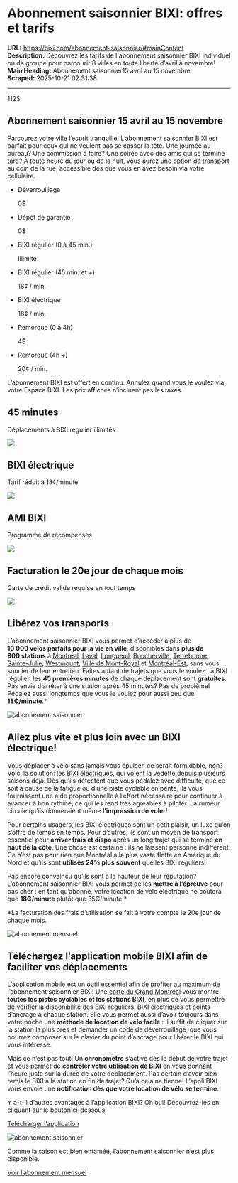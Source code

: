 # Abonnement saisonnier BIXI: offres et tarifs

**URL:** https://bixi.com/abonnement-saisonnier/#mainContent  
**Description:** Découvrez les tarifs de l'abonnement saisonnier BIXI individuel ou de groupe pour parcourir 8 villes en toute liberté d’avril à novembre!  
**Main Heading:** Abonnement saisonnier15 avril au 15 novembre  
**Scraped:** 2025-10-21 02:31:38

---

112$

## Abonnement saisonnier 15 avril au 15 novembre

Parcourez votre ville l’esprit tranquille! L’abonnement saisonnier BIXI est parfait pour ceux qui ne veulent pas se casser la tête. Une journée au bureau? Une commission à faire? Une soirée avec des amis qui se termine tard? À toute heure du jour ou de la nuit, vous aurez une option de transport au coin de la rue, accessible dès que vous en avez besoin via votre cellulaire.

- Déverrouillage

  0$
- Dépôt de garantie

  0$
- BIXI régulier (0 à 45 min.)

  Illimité
- BIXI régulier (45 min. et +)

  18¢ / min.
- BIXI électrique

  18¢ / min.
- Remorque (0 à 4h)

  4$
- Remorque (4h +)

  20¢ / min.

L’abonnement BIXI est offert en continu. Annulez quand vous le voulez via votre Espace BIXI. Les prix affichés n’incluent pas les taxes.

## 45 minutes

Déplacements à BIXI régulier illimités

![](https://s3.ca-central-1.amazonaws.com/cdn.bixi.com/wp-content/uploads/2023/02/45min-2.svg)

## BIXI électrique

Tarif réduit à 18¢/minute

![](https://s3.ca-central-1.amazonaws.com/cdn.bixi.com/wp-content/uploads/2023/02/bike-1.svg)

## AMI BIXI

Programme de récompenses

![](https://s3.ca-central-1.amazonaws.com/cdn.bixi.com/wp-content/uploads/2023/02/cellphone-1.svg)

## Facturation le 20e jour de chaque mois

Carte de crédit valide requise en tout temps

![](https://s3.ca-central-1.amazonaws.com/cdn.bixi.com/wp-content/uploads/2023/02/calendar-1.svg)

## Libérez vos transports

L’abonnement saisonnier BIXI vous permet d’accéder à plus de **10 000 vélos parfaits pour la vie en ville**, disponibles dans **plus de 900 stations** à [Montréal](https://montreal.ca/), [Laval](https://www.laval.ca/Pages/Fr/accueil.aspx), [Longueuil](https://longueuil.quebec/fr/), [Boucherville](https://boucherville.ca/), [Terrebonne](https://ville.terrebonne.qc.ca/une-histoire-de-vie), [Sainte-Julie](https://www.ville.sainte-julie.qc.ca/accueil-portail-web-de-la-ville-de-sainte-julie), [Westmount](https://westmount.org/), [Ville de Mont-Royal](https://www.ville.mont-royal.qc.ca/) et [Montréal-Est](https://ville.montreal-est.qc.ca/), sans vous soucier de leur entretien. Faites autant de trajets que vous le voulez : à BIXI régulier, les **45 premières minutes** de chaque déplacement sont **gratuites**. Pas envie d’arrêter à une station après 45 minutes? Pas de problème! Pédalez aussi longtemps que vous le voulez pour aussi peu que **18₵/minute**.\*

![abonnement saisonnier](https://s3.ca-central-1.amazonaws.com/cdn.bixi.com/wp-content/uploads/2023/02/2-abonnement-saisonnier-770x513.jpg)

## Allez plus vite et plus loin avec un BIXI électrique!

Vous déplacer à vélo sans jamais vous épuiser, ce serait formidable, non? Voici la solution: les [BIXI électriques](https://bixi.com/fr/ebike/), qui volent la vedette depuis plusieurs saisons déjà. Dès qu’ils détectent que vous pédalez avec difficulté, que ce soit à cause de la fatigue ou d’une piste cyclable en pente, ils vous fournissent une aide proportionnelle à l’effort nécessaire pour continuer à avancer à bon rythme, ce qui les rend très agréables à piloter. La rumeur circule qu’ils donneraient même **l’impression de voler**!

Pour certains usagers, les BIXI électriques sont un petit plaisir, un luxe qu’on s’offre de temps en temps. Pour d’autres, ils sont un moyen de transport essentiel pour **arriver frais et dispo** après un long trajet qui se termine **en haut de la côte**. Une chose est certaine : ils ne laissent personne indifférent. Ce n’est pas pour rien que Montréal a la plus vaste flotte en Amérique du Nord et qu’ils sont **utilisés 24% plus souvent** que les BIXI réguliers!

Pas encore convaincu qu’ils sont à la hauteur de leur réputation? L’abonnement saisonnier BIXI vous permet de les **mettre à l’épreuve** pour pas cher : en tant qu’abonné, votre location de vélo électrique ne coûtera que **18₵/minute** plutôt que 35₵/minute.\*

\*La facturation des frais d’utilisation se fait à votre compte le 20e jour de chaque mois.

![abonnement mensuel](https://s3.ca-central-1.amazonaws.com/cdn.bixi.com/wp-content/uploads/2023/02/card-example2.jpg)

## Téléchargez l’application mobile BIXI afin de faciliter vos déplacements

L’application mobile est un outil essentiel afin de profiter au maximum de l’abonnement saisonnier BIXI! Une [carte du Grand Montréal](https://secure.bixi.com/map/) vous montre **toutes les pistes cyclables et les stations BIXI**, en plus de vous permettre de vérifier la disponibilité des BIXI réguliers, BIXI électriques et points d’ancrage à chaque station. Elle vous permet aussi d’avoir toujours dans votre poche une **méthode de location de vélo facile** : il suffit de cliquer sur la station la plus près et demander un code de déverrouillage, que vous pourrez composer sur le clavier du point d’ancrage pour libérer le BIXI qui vous intéresse.

Mais ce n’est pas tout! Un **chronomètre** s’active dès le début de votre trajet et vous permet de **contrôler votre utilisation de BIXI** en vous donnant l’heure juste sur la durée de votre déplacement. Pas certain d’avoir bien remis le BIXI à la station en fin de trajet? Qu’à cela ne tienne! L’appli BIXI vous envoie une **notification dès que votre location de vélo se termine**.

Y a-t-il d’autres avantages à l’application BIXI? Oh oui! Découvrez-les en cliquant sur le bouton ci-dessous.

[Télécharger l’application](http://onelink.to/zvepxt)

![abonnement saisonnier](https://s3.ca-central-1.amazonaws.com/cdn.bixi.com/wp-content/uploads/2023/03/location-velo-montreal-cta-6-6ff541-f54ad-45ed84.jpg)

Comme la saison est bien entamée, l’abonnement saisonnier n’est plus disponible.

[Voir l’abonnement mensuel](https://bixi.com/fr/abonnement-mensuel/)